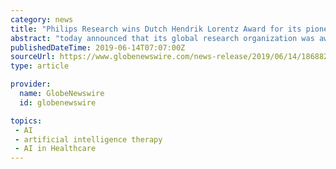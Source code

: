 ```yaml
---
category: news
title: "Philips Research wins Dutch Hendrik Lorentz Award for its pioneering use of data science and artificial intelligence in healthcare"
abstract: "today announced that its global research organization was awarded the Hendrik Lorentz Award for its pioneering role in the digital transformation of healthcare by applying data science and artificial intelligence (AI). The award, which is part of the Dutch ..."
publishedDateTime: 2019-06-14T07:07:00Z
sourceUrl: https://www.globenewswire.com/news-release/2019/06/14/1868822/0/en/Philips-Research-wins-Dutch-Hendrik-Lorentz-Award-for-its-pioneering-use-of-data-science-and-artificial-intelligence-in-healthcare.html
type: article

provider:
  name: GlobeNewswire
  id: globenewswire

topics:
 - AI
 - artificial intelligence therapy
 - AI in Healthcare
---
```

